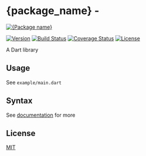 # {package_name} - 

[![{Package name}](https://raw.githubusercontent.com/dkin-om/{package-repository-name}/master/img/.{package_name}.png)](https://github.com/dkin-om/{package-repository-name})

[![Version](https://img.shields.io/pub/v/{package_name})](https://pub.dev/packages/{package_name})
[![Build Status](https://travis-ci.com/dkin-om/{package-repository-name}.svg?branch=master)](https://app.travis-ci.com/github/dkin-om/{package-repository-name})
[![Coverage Status](https://coveralls.io/repos/github/dkin-om/{package-repository-name}/badge.svg)](https://coveralls.io/github/dkin-om/{package-repository-name})
[![License](https://img.shields.io/badge/license-MIT-green)](https://github.com/dkin-om/{package-repository-name}/blob/master/LICENSE)

A Dart library 

## Usage

See `example/main.dart`

## Syntax

See [documentation](https://pub.dev/documentation/{package_name}) for more

## License

[MIT](https://github.com/dkin-om/{package-repository-name}/blob/master/LICENSE)
